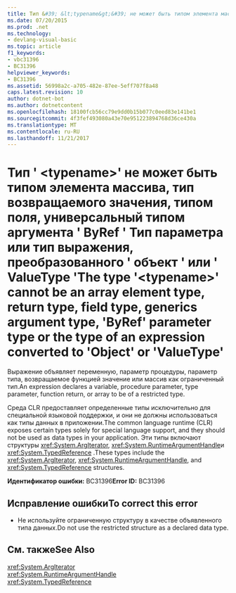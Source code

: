 ```yaml
---
title: Тип &#39; &lt;typename&gt;&#39; не может быть типом элемента массива, тип возвращаемого значения, типом поля, универсальный типом аргумента &#39; ByRef &#39; Тип параметра или тип выражения, преобразованного &#39; объект &#39; или &#39; ValueType &#39;
ms.date: 07/20/2015
ms.prod: .net
ms.technology:
- devlang-visual-basic
ms.topic: article
f1_keywords:
- vbc31396
- BC31396
helpviewer_keywords:
- BC31396
ms.assetid: 56998a2c-a705-482e-87ee-5eff707f8a48
caps.latest.revision: 10
author: dotnet-bot
ms.author: dotnetcontent
ms.openlocfilehash: 18100fcb56cc79e9dd0b15b077c0eed83e141be1
ms.sourcegitcommit: 4f3fef493080a43e70e951223894768d36ce430a
ms.translationtype: MT
ms.contentlocale: ru-RU
ms.lasthandoff: 11/21/2017
---
```

# <a name="the-type-39lttypenamegt39-cannot-be-an-array-element-type-return-type-field-type-generics-argument-type-39byref39-parameter-type-or-the-type-of-an-expression-converted-to-39object39-or-39valuetype39"></a><span data-ttu-id="c743f-102">Тип &#39; &lt;typename&gt;&#39; не может быть типом элемента массива, тип возвращаемого значения, типом поля, универсальный типом аргумента &#39; ByRef &#39; Тип параметра или тип выражения, преобразованного &#39; объект &#39; или &#39; ValueType &#39;</span><span class="sxs-lookup"><span data-stu-id="c743f-102">The type &#39;&lt;typename&gt;&#39; cannot be an array element type, return type, field type, generics argument type, &#39;ByRef&#39; parameter type or the type of an expression converted to &#39;Object&#39; or &#39;ValueType&#39;</span></span>
<span data-ttu-id="c743f-103">Выражение объявляет переменную, параметр процедуры, параметр типа, возвращаемое функцией значение или массив как ограниченный тип.</span><span class="sxs-lookup"><span data-stu-id="c743f-103">An expression declares a variable, procedure parameter, type parameter, function return, or array to be of a restricted type.</span></span>  
  
 <span data-ttu-id="c743f-104">Среда CLR предоставляет определенные типы исключительно для специальной языковой поддержки, и они не должны использоваться как типы данных в приложении.</span><span class="sxs-lookup"><span data-stu-id="c743f-104">The common language runtime (CLR) exposes certain types solely for special language support, and they should not be used as data types in your application.</span></span> <span data-ttu-id="c743f-105">Эти типы включают структуры <xref:System.ArgIterator>, <xref:System.RuntimeArgumentHandle>и <xref:System.TypedReference> .</span><span class="sxs-lookup"><span data-stu-id="c743f-105">These types include the <xref:System.ArgIterator>, <xref:System.RuntimeArgumentHandle>, and <xref:System.TypedReference> structures.</span></span>  
  
 <span data-ttu-id="c743f-106">**Идентификатор ошибки:** BC31396</span><span class="sxs-lookup"><span data-stu-id="c743f-106">**Error ID:** BC31396</span></span>  
  
## <a name="to-correct-this-error"></a><span data-ttu-id="c743f-107">Исправление ошибки</span><span class="sxs-lookup"><span data-stu-id="c743f-107">To correct this error</span></span>  
  
-   <span data-ttu-id="c743f-108">Не используйте ограниченную структуру в качестве объявленного типа данных.</span><span class="sxs-lookup"><span data-stu-id="c743f-108">Do not use the restricted structure as a declared data type.</span></span>  
  
## <a name="see-also"></a><span data-ttu-id="c743f-109">См. также</span><span class="sxs-lookup"><span data-stu-id="c743f-109">See Also</span></span>  
 <xref:System.ArgIterator>  
 <xref:System.RuntimeArgumentHandle>  
 <xref:System.TypedReference>
